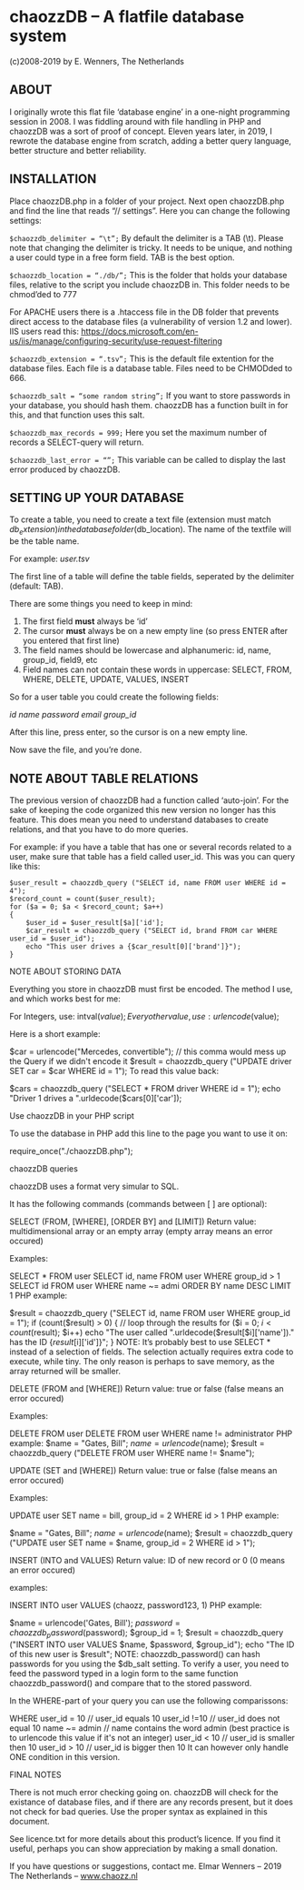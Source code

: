 # chaozzDB – A flatfile database system
(c)2008-2019 by E. Wenners, The Netherlands

## ABOUT

I originally wrote this flat file ‘database engine’ in a one-night programming session in 2008. I was fiddling around with file handling in PHP and chaozzDB was a sort of proof of concept. Eleven years later, in 2019, I rewrote the database engine from scratch, adding a better query language, better structure and better reliability.

 
## INSTALLATION

Place chaozzDB.php in a folder of your project. Next open chaozzDB.php and find the line that reads “// settings”. Here you can change the following settings:

```$chaozzdb_delimiter = “\t”;```
By default the delimiter is a TAB (\t). Please note that changing the delimiter is tricky. It needs to be unique, and nothing a user could type in a free form field. TAB is the best option.

```$chaozzdb_location = “./db/”;```
This is the folder that holds your database files, relative to the script you include chaozzDB in. This folder needs to be chmod’ded to 777

For APACHE users there is a .htaccess file in the DB folder that prevents direct access to the database files (a vulnerability of version 1.2 and lower).
IIS users read this: https://docs.microsoft.com/en-us/iis/manage/configuring-security/use-request-filtering

```$chaozzdb_extension = “.tsv”;```
This is the default file extention for the database files. Each file is a database table. Files need to be CHMODded to 666.

```$chaozzdb_salt = “some random string”;```
If you want to store passwords in your database, you should hash them. chaozzDB has a function built in for this, and that function uses this salt.

```$chaozzdb_max_records = 999;```
Here you set the maximum number of records a SELECT-query will return.

```$chaozzdb_last_error = “”;```
This variable can be called to display the last error produced by chaozzDB.


## SETTING UP YOUR DATABASE

To create a table, you need to create a text file (extension must match $db_extension) in the database folder ($db_location). The name of the textfile will be the table name.

For example:
*user.tsv*

The first line of a table will define the table fields, seperated by the delimiter (default: TAB).

There are some things you need to keep in mind:
1. The first field **must** always be ‘id’
2. The cursor **must** always be on a new empty line (so press ENTER after you entered that first line)
3. The field names should be lowercase and alphanumeric: id, name, group_id, field9, etc
4. Field names can not contain these words in uppercase:
SELECT, FROM, WHERE, DELETE, UPDATE, VALUES, INSERT

So for a user table you could create the following fields:

*id	name	password	email	group_id*

After this line, press enter, so the cursor is on a new empty line.

Now save the file, and you’re done.

 

## NOTE ABOUT TABLE RELATIONS

The previous version of chaozzDB had a function called ‘auto-join’. For the sake of keeping the code organized this new version no longer has this feature. This does mean you need to understand databases to create relations, and that you have to do more queries.

For example: if you have a table that has one or several records related to a user, make sure that table has a field called user_id. This was you can query like this:

```
$user_result = chaozzdb_query ("SELECT id, name FROM user WHERE id = 4");
$record_count = count($user_result);
for ($a = 0; $a < $record_count; $a++)
{
	$user_id = $user_result[$a]['id'];
	$car_result = chaozzdb_query ("SELECT id, brand FROM car WHERE user_id = $user_id");
	echo "This user drives a {$car_result[0]['brand']}");
}
```

NOTE ABOUT STORING DATA

Everything you store in chaozzDB must first be encoded. The method I use, and which works best for me:

For Integers, use: intval($value);
Every other value, use: urlencode($value);

Here is a short example:

$car = urlencode("Mercedes, convertible"); // this comma would mess up the Query if we didn't encode it
$result = chaozzdb_query ("UPDATE driver SET car = $car WHERE id = 1");
To read this value back:

$cars = chaozzdb_query ("SELECT * FROM driver WHERE id = 1");
echo "Driver 1 drives a ".urldecode($cars[0]['car']);
 

Use chaozzDB in your PHP script

To use the database in PHP add this line to the page you want to use it on:

require_once("./chaozzDB.php");
 

chaozzDB queries

chaozzDB uses a format very simular to SQL.

It has the following commands (commands between [ ] are optional):

 

SELECT (FROM, [WHERE], [ORDER BY] and [LIMIT])
Return value: multidimensional array or an empty array (empty array means an error occured)

Examples:

SELECT * FROM user
SELECT id, name FROM user WHERE group_id > 1
SELECT id FROM user WHERE name ~= admi ORDER BY name DESC LIMIT 1
PHP example:

$result = chaozzdb_query ("SELECT id, name FROM user WHERE group_id = 1");
if (count($result) > 0)
{
	// loop through the results
	for ($i = 0; $i < count($result); $i++)
		echo "The user called ".urldecode($result[$i]['name'])." has the ID {$result[$i]['id']}";
}
NOTE: It’s probably best to use SELECT * instead of a selection of fields. The selection actually requires extra code to execute, while tiny. The only reason is perhaps to save memory, as the array returned will be smaller.

 

DELETE (FROM and [WHERE])
Return value: true or false (false means an error occured)

Examples:

DELETE FROM user
DELETE FROM user WHERE name != administrator
PHP example:
$name = "Gates, Bill";
$name = urlencode($name);
$result = chaozzdb_query ("DELETE FROM user WHERE name != $name");
 

UPDATE (SET and [WHERE])
Return value: true or false (false means an error occured)

Examples:

UPDATE user SET name = bill, group_id = 2 WHERE id > 1
PHP example:

$name = "Gates, Bill";
$name = urlencode($name);
$result = chaozzdb_query ("UPDATE user SET name = $name, group_id = 2 WHERE id > 1");
 

INSERT (INTO and VALUES)
Return value: ID of new record or 0 (0 means an error occured)

examples:

INSERT INTO user VALUES (chaozz, password123, 1)
PHP example:

$name = urlencode('Gates, Bill');
$password = chaozzdb_password ($password);
$group_id = 1;
$result = chaozzdb_query ("INSERT INTO user VALUES $name, $password, $group_id");
echo "The ID of this new user is $result";
NOTE: chaozzdb_password() can hash passwords for you using the $db_salt setting. To verify a user, you need to feed the password typed in a login form to the same function chaozzdb_password() and compare that to the stored password.

In the WHERE-part of your query you can use the following comparissons:

WHERE user_id = 10 // user_id equals 10
user_id !=10 // user_id does not equal 10
name ~= admin // name contains the word admin (best practice is to urlencode this value if it's not an integer)
user_id < 10 // user_id is smaller then 10
user_id > 10 // user_id is bigger then 10
It can however only handle ONE condition in this version.

 

FINAL NOTES

There is not much error checking going on. chaozzDB will check for the existance of database files, and if there are any records present, but it does not check for bad queries. Use the proper syntax as explained in this document.

See licence.txt for more details about this product’s licence.
If you find it useful, perhaps you can show appreciation by making a small donation.

If you have questions or suggestions, contact me.
Elmar Wenners – 2019 The Netherlands – www.chaozz.nl
